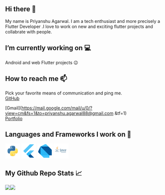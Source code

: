 ## Hi there 👋
My name is Priyanshu Agarwal. I am a tech enthusiast and more precisely a Flutter Developer .I love to work on new and exciting flutter projects and collabrate with people.

## I’m currently working on 💻
Android and web Flutter projects :wink:

## How to reach me 📫
Pick your favorite means of communication and ping me.</br>
[GitHub](https://github.com/priyanshu-01) <br />
<!-- [Instagram](https://www.instagram.com/priyanshu-01h/)<br /> -->
[Gmail](https://mail.google.com/mail/u/0/?view=cm&fs=1&to=priyanshu.agarwal88@gmail.com
&tf=1)<br />
[Portfolio](https://www.priyanshuagarwal.tech/#/)
<!-- &su=SUBJECT&body=BODY -->


## Languages and Frameworks I work on 👨‍

<div>
  <img height="48" src="https://raw.githubusercontent.com/github/explore/80688e429a7d4ef2fca1e82350fe8e3517d3494d/topics/python/python.png">
  <img height="48" src="https://raw.githubusercontent.com/github/explore/80688e429a7d4ef2fca1e82350fe8e3517d3494d/topics/flutter/flutter.png">
  <img height="48" src="https://raw.githubusercontent.com/github/explore/80688e429a7d4ef2fca1e82350fe8e3517d3494d/topics/dart/dart.png">
  <img height="48" src="https://raw.githubusercontent.com/github/explore/80688e429a7d4ef2fca1e82350fe8e3517d3494d/topics/java/java.png">
  <!-- <img height="48" src="https://raw.githubusercontent.com/github/explore/80688e429a7d4ef2fca1e82350fe8e3517d3494d/topics/html/html.png">
  <img height="48" src="https://raw.githubusercontent.com/github/explore/80688e429a7d4ef2fca1e82350fe8e3517d3494d/topics/css/css.png"> -->
</div>


## My Github Repo Stats 📈

<img align="left" src="https://github-readme-stats.vercel.app/api/?username=priyanshu-01&show_icons=true&title_color=73ffbb&icon_color=73ffbb&text_color=73ffbb&bg_color=151515&count_private=true&hide_title=true" />

<img align="left" src="https://github-readme-stats.vercel.app/api/top-langs/?username=priyanshu-01&show_icons=true&title_color=73ffbb&icon_color=73ffbb&text_color=fff&bg_color=151515&count_private=true&layout=compact" />

